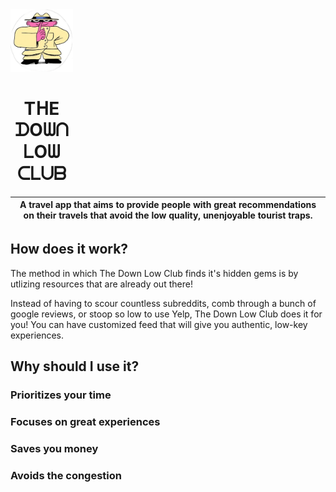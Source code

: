 <div align="center" style="width:100px">
  <a href="https://www.thedownlow.club">
    <img height=100 src="/public/downlow-placeholder.png"/>
  </a>
  <h1 align="center">TᕼE ᗪOᗯᑎ ᒪOᗯ ᑕᒪᑌᗷ</h1>
</div>

| A travel app that aims to provide people with great recommendations on their travels that avoid the low quality, unenjoyable tourist traps. |
| :-----------: |

## How does it work?

The method in which The Down Low Club finds it's hidden gems is by utlizing resources that are already out there!

Instead of having to scour countless subreddits, comb through a bunch of google reviews, or stoop so low to use Yelp, The Down Low Club does it for you! You can have customized feed that will give you authentic, low-key experiences.

## Why should I use it?
### Prioritizes your time
### Focuses on great experiences
### Saves you money
### Avoids the congestion
